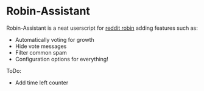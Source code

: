 # Robin-Assistant
Robin-Assistant is a neat userscript for [reddit robin](https://www.reddit.com/robin/) adding features such as:

* Automatically voting for growth
* Hide vote messages
* Filter common spam
* Configuration options for everything!

ToDo:

* Add time left counter
